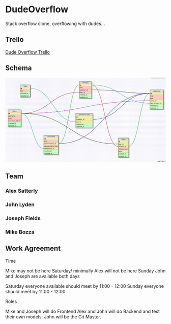 # DudeOverflow
Stack overflow clone, overflowing with dudes...

## Trello

[Dude Overflow Trello](https://trello.com/b/Zyaoi14f/staroverflow)


## Schema
![Schema](/app/assets/images/dudes.png)

## Team
### Alex Satterly
### John Lyden
### Joseph Fields
### Mike Bozza

## Work Agreement

Time

Mike may not be here Saturday/ minimally
Alex will not be here Sunday
John and Joseph are available both days

Saturday everyone available should meet by 11:00 - 12:00
Sunday everyone should meet by 11:00 - 12:00


Roles

Mike and Joseph will do Frontend
Alex and John will do Backend and test their own models.
John will be the Git Master.
